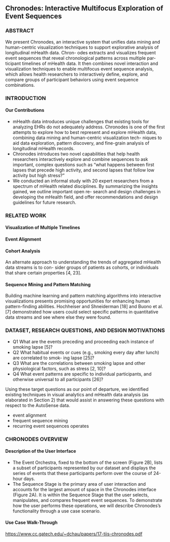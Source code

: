 ## Chronodes: Interactive Multifocus Exploration of Event Sequences
### ABSTRACT
We present Chronodes, an interactive system that unifies data mining and human-centric visualization techniques to support explorative analysis of longitudinal mHealth data. Chron- odes extracts and visualizes frequent event sequences that reveal chronological patterns across multiple par- ticipant timelines of mHealth data. It then combines novel interaction and visualization techniques to enable multifocus event sequence analysis, which allows health researchers to interactively define, explore, and compare groups of participant behaviors using event sequence combinations.

### INTRODUCTION
#### Our Contributions
* mHealth data introduces unique challenges that existing tools for analyzing EHRs do not adequately address. Chronodes is one of the first attempts to explore how to best represent and explore mHealth data, combining data mining and human-centric visualization tech- niques to aid data exploration, pattern discovery, and fine-grain analysis of longitudinal mHealth records.
* Chronodes introduces two novel capabilities that help health researchers interactively explore and combine sequences to ask important, complex questions such as “what happens between first lapses that precede high activity, and second lapses that follow low activity but high stress?” 
* We conducted an informal study with 20 expert researchers from a spectrum of mHealth
related disciplines. By summarizing the insights gained, we outline important open re- search and design challenges in developing the mHealth field, and offer recommendations and design guidelines for future research.

### RELATED WORK
#### Visualization of Multiple Timelines
#### Event Alignment
#### Cohort Analysis
An alternate approach to understanding the trends of aggregated mHealth data streams is to con- sider groups of patients as cohorts, or individuals that share certain properties [4, 23]. 
#### Sequence Mining and Pattern Matching
Building machine learning and pattern matching algorithms into interactive visualizations presents promising opportunities for enhancing human pattern-finding abilities. Hochheiser and Shneiderman [18] and Buono et al. [7] demonstrated how users could select specific patterns in quantitative data streams and see where else they were found. 

### DATASET, RESEARCH QUESTIONS, AND DESIGN MOTIVATIONS
* Q1 What are the events preceding and proceeding each instance of smoking lapse [5]?
* Q2 What habitual events or cues (e.g., smoking every day after lunch) are correlated to smok-
ing lapse [25]?
* Q3 What are the correlations between smoking lapse and other physiological factors, such as
stress [2, 10]?
* Q4 What event patterns are specific to individual participants, and otherwise universal to all
participants [26]?

Using these target questions as our point of departure, we identified existing techniques in visual analytics and mHealth data analysis (as elaborated in Section 2) that would assist in answering these questions with respect to the AutoSense data. 
* event alignment
* frequent sequence mining
* recurring event sequences operates 

### CHRONODES OVERVIEW
#### Description of the User Interface 
* The Event Orchestra, fixed to the bottom of the screen (Figure 2B), lists a subset of participants represented by our dataset and displays the series of events that these participants perform over the course of 24-hour days.
* The Sequence Stage is the primary area of user interaction and accounts for the largest amount of space in the Chronodes interface (Figure 2A). It is within the Sequence Stage that the user selects, manipulates, and compares frequent event sequences. To demonstrate how the user performs these operations, we will describe Chronodes’s functionality through a use case scenario.
#### Use Case Walk-Through


https://www.cc.gatech.edu/~dchau/papers/17-tiis-chronodes.pdf
